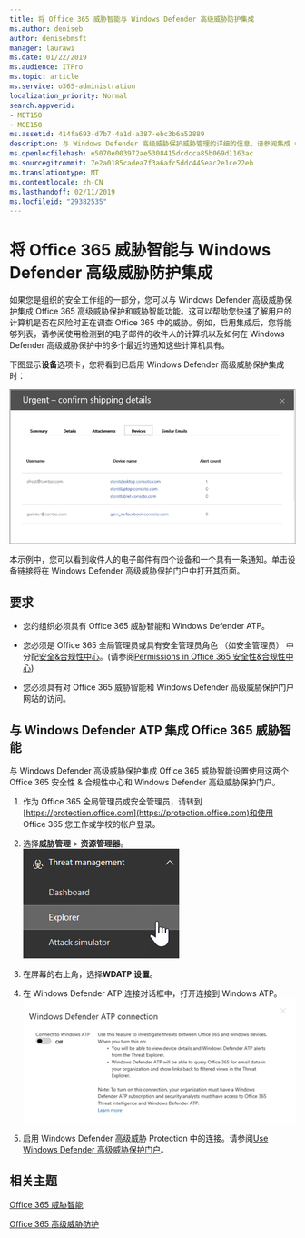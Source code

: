 ```yaml
---
title: 将 Office 365 威胁智能与 Windows Defender 高级威胁防护集成
ms.author: deniseb
author: denisebmsft
manager: laurawi
ms.date: 01/22/2019
ms.audience: ITPro
ms.topic: article
ms.service: o365-administration
localization_priority: Normal
search.appverid:
- MET150
- MOE150
ms.assetid: 414fa693-d7b7-4a1d-a387-ebc3b6a52889
description: 与 Windows Defender 高级威胁保护威胁管理的详细的信息，请参阅集成 Office 365 高级威胁保护。
ms.openlocfilehash: e5070e003972ae5308415dcdcca85b069d1163ac
ms.sourcegitcommit: 7e2a0185cadea7f3a6afc5ddc445eac2e1ce22eb
ms.translationtype: MT
ms.contentlocale: zh-CN
ms.lasthandoff: 02/11/2019
ms.locfileid: "29382535"
---
```

# <a name="integrate-office-365-threat-intelligence-with-windows-defender-advanced-threat-protection"></a>将 Office 365 威胁智能与 Windows Defender 高级威胁防护集成

如果您是组织的安全工作组的一部分，您可以与 Windows Defender 高级威胁保护集成 Office 365 高级威胁保护和威胁智能功能。这可以帮助您快速了解用户的计算机是否在风险时正在调查 Office 365 中的威胁。例如，启用集成后，您将能够列表，请参阅使用检测到的电子邮件的收件人的计算机以及如何在 Windows Defender 高级威胁保护中的多个最近的通知这些计算机具有。
  
下图显示**设备**选项卡，您将看到已启用 Windows Defender 高级威胁保护集成时： 
  
![启用 Windows Defender ATP 后，您可以看到计算机的通知的列表。](media/fec928ea-8f0c-44d7-80b9-a2e0a8cd4e89.PNG)
  
本示例中，您可以看到收件人的电子邮件有四个设备和一个具有一条通知。单击设备链接将在 Windows Defender 高级威胁保护门户中打开其页面。
  
## <a name="requirements"></a>要求

- 您的组织必须具有 Office 365 威胁智能和 Windows Defender ATP。
    
- 您必须是 Office 365 全局管理员或具有安全管理员角色 （如安全管理员） 中分配[安全&amp;合规性中心](https://protection.office.com)。(请参阅[Permissions in Office 365 安全性&amp;合规性中心](permissions-in-the-security-and-compliance-center.md))
    
- 您必须具有对 Office 365 威胁智能和 Windows Defender 高级威胁保护门户网站的访问。
    
## <a name="to-integrate-office-365-threat-intelligence-with-windows-defender-atp"></a>与 Windows Defender ATP 集成 Office 365 威胁智能

与 Windows Defender 高级威胁保护集成 Office 365 威胁智能设置使用这两个 Office 365 安全性 & 合规性中心和 Windows Defender 高级威胁保护门户。
  
1. 作为 Office 365 全局管理员或安全管理员，请转到[https://protection.office.com](https://protection.office.com)和使用 Office 365 您工作或学校的帐户登录。 
    
2. 选择**威胁管理** \> **资源管理器**。<br>![威胁管理菜单中的资源管理器](media/ThreatMgmt-Explorer-nav.png)<br>
    
3. 在屏幕的右上角，选择**WDATP 设置**。
    
4. 在 Windows Defender ATP 连接对话框中，打开连接到 Windows ATP。<br>![Windows Defender ATP 连接](media/Explorer-WDATPConnection-dialog.png)<br>
    
5. 启用 Windows Defender 高级威胁 Protection 中的连接。请参阅[Use Windows Defender 高级威胁保护门户](https://go.microsoft.com/fwlink/?linkid=859690)。

  
## <a name="related-topics"></a>相关主题

[Office 365 威胁智能](office-365-ti.md)
  
[Office 365 高级威胁防护](office-365-atp.md)
  

